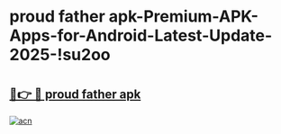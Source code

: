 # proud father apk-Premium-APK-Apps-for-Android-Latest-Update-2025-!su2oo

# <h2><a href="https://googleone.com">🔗👉 🔴 proud father apk</a></h2>

[![acn](https://github.com/user-attachments/assets/0f9c940e-d8b0-45ae-aac7-cd30a18b3e1c)](https://googleone.com)

